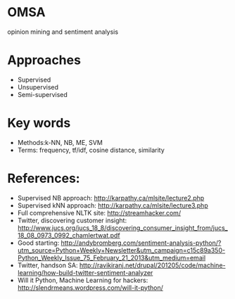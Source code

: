 OMSA
====

opinion mining and sentiment analysis


# Approaches
* Supervised
* Unsupervised
* Semi-supervised

# Key words
* Methods:k-NN, NB, ME, SVM
* Terms: frequency, tf/idf, cosine distance, similarity


# References:
* Supervised NB approach: http://karpathy.ca/mlsite/lecture2.php
* Supervised kNN approach: http://karpathy.ca/mlsite/lecture3.php
* Full comprehensive NLTK site: http://streamhacker.com/
* Twitter, discovering customer insight: http://www.jucs.org/jucs_18_8/discovering_consumer_insight_from/jucs_18_08_0973_0992_chamlertwat.pdf
* Good starting: http://andybromberg.com/sentiment-analysis-python/?utm_source=Python+Weekly+Newsletter&utm_campaign=c15c89a350-Python_Weekly_Issue_75_February_21_2013&utm_medium=email
* Twitter, handson SA: http://ravikiranj.net/drupal/201205/code/machine-learning/how-build-twitter-sentiment-analyzer
* Will it Python, Machine Learning for hackers: http://slendrmeans.wordpress.com/will-it-python/

